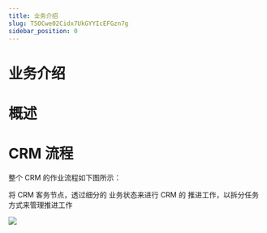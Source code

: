 ```yaml
---
title: 业务介绍
slug: T5OCwe02Cidx7UkGYYIcEFGzn7g
sidebar_position: 0
---
```



# 业务介绍

# 概述

# CRM 流程

整个 CRM 的作业流程如下图所示：

将 CRM 客务节点，透过细分的 业务状态来进行 CRM 的 推进工作，以拆分任务方式来管理推进工作

<img src="/assets/Plr4bE0rAofAipx1870cKQp2nCb.png" src-width="744" src-height="616" align="center"/>

